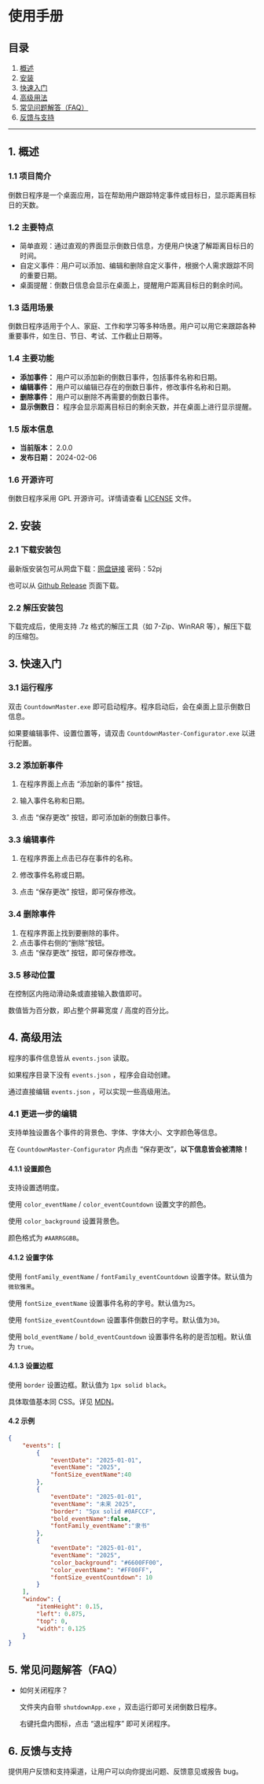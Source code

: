 # 使用手册

## 目录

1. [概述](#1-概述)
2. [安装](#2-安装)
3. [快速入门](#3-快速入门)
4. [高级用法](#4-高级用法)
5. [常见问题解答（FAQ）](#5-常见问题解答faq)
6. [反馈与支持](#6-反馈与支持)

---

## 1. 概述

### 1.1 项目简介

倒数日程序是一个桌面应用，旨在帮助用户跟踪特定事件或目标日，显示距离目标日的天数。

### 1.2 主要特点

- 简单直观：通过直观的界面显示倒数日信息，方便用户快速了解距离目标日的时间。
- 自定义事件：用户可以添加、编辑和删除自定义事件，根据个人需求跟踪不同的重要日期。
- 桌面提醒：倒数日信息会显示在桌面上，提醒用户距离目标日的剩余时间。

### 1.3 适用场景

倒数日程序适用于个人、家庭、工作和学习等多种场景。用户可以用它来跟踪各种重要事件，如生日、节日、考试、工作截止日期等。

### 1.4 主要功能

- **添加事件：** 用户可以添加新的倒数日事件，包括事件名称和日期。
- **编辑事件：** 用户可以编辑已存在的倒数日事件，修改事件名称和日期。
- **删除事件：** 用户可以删除不再需要的倒数日事件。
- **显示倒数日：** 程序会显示距离目标日的剩余天数，并在桌面上进行显示提醒。

### 1.5 版本信息

- **当前版本：** 2.0.0
- **发布日期：** 2024-02-06

### 1.6 开源许可

倒数日程序采用 GPL 开源许可。详情请查看 [LICENSE](https://github.com/Burnling-gx/CountdownMaster/blob/master/LICENSE) 文件。

## 2. 安装

### 2.1 下载安装包

最新版安装包可从网盘下载：[网盘链接](https://wwb.lanzoul.com/iHbC51nmagoh) 密码：52pj

也可以从 [Github Release](https://github.com/Burnling-gx/CountdownMaster/releases/tag/v2.0) 页面下载。

### 2.2 解压安装包

下载完成后，使用支持 .7z 格式的解压工具（如 7-Zip、WinRAR 等），解压下载的压缩包。

## 3. 快速入门

### 3.1 运行程序 

双击 `CountdownMaster.exe` 即可启动程序。程序启动后，会在桌面上显示倒数日信息。

如果要编辑事件、设置位置等，请双击 `CountdownMaster-Configurator.exe` 以进行配置。

### 3.2 添加新事件 

1. 在程序界面上点击 “添加新的事件” 按钮。 

2. 输入事件名称和日期。 

3. 点击 “保存更改” 按钮，即可添加新的倒数日事件。

### 3.3 编辑事件 

1. 在程序界面上点击已存在事件的名称。 

2. 修改事件名称或日期。 

3. 点击 “保存更改” 按钮，即可保存修改。 

### 3.4 删除事件 

1. 在程序界面上找到要删除的事件。 
2. 点击事件右侧的“删除”按钮。 
3. 点击 “保存更改” 按钮，即可保存修改。 

### 3.5 移动位置

在控制区内拖动滑动条或直接输入数值即可。

数值皆为百分数，即占整个屏幕宽度 / 高度的百分比。

## 4. 高级用法

程序的事件信息皆从 `events.json` 读取。

如果程序目录下没有 `events.json` ，程序会自动创建。

通过直接编辑 `events.json` ，可以实现一些高级用法。

### 4.1 更进一步的编辑

支持单独设置各个事件的背景色、字体、字体大小、文字颜色等信息。

在 `CountdownMaster-Configurator` 内点击 “保存更改”，**以下信息皆会被清除！**

#### 4.1.1 设置颜色

支持设置透明度。

使用 `color_eventName` / `color_eventCountdown` 设置文字的颜色。

使用 `color_background` 设置背景色。

颜色格式为 `#AARRGGBB`。

#### 4.1.2 设置字体

使用 `fontFamily_eventName` / `fontFamily_eventCountdown` 设置字体。默认值为 `微软雅黑`。

使用 `fontSize_eventName` 设置事件名称的字号。默认值为`25`。

使用 `fontSize_eventCountdown` 设置事件倒数日的字号。默认值为`30`。

使用 `bold_eventName` / `bold_eventCountdown` 设置事件名称的是否加粗。默认值为 `true`。

#### 4.1.3 设置边框

使用 `border` 设置边框。默认值为 `1px solid black`。

具体取值基本同 CSS。详见 [MDN](https://developer.mozilla.org/en-US/docs/Web/CSS/border#formal_syntax)。

#### 4.2 示例

```json
{
    "events": [
        {
            "eventDate": "2025-01-01",
            "eventName": "2025",
            "fontSize_eventName":40
        },
        {
            "eventDate": "2025-01-01",
            "eventName": "未来 2025",
            "border": "5px solid #0AFCCF",
            "bold_eventName":false,
            "fontFamily_eventName":"隶书"
        },
        {
            "eventDate": "2025-01-01",
            "eventName": "2025",
            "color_background": "#6600FF00",
            "color_eventName": "#FF00FF",
            "fontSize_eventCountdown": 10
        }
    ],
    "window": {
        "itemHeight": 0.15,
        "left": 0.875,
        "top": 0,
        "width": 0.125
    }
}
```

## 5. 常见问题解答（FAQ）

- 如何关闭程序？

  文件夹内自带 `shutdownApp.exe` ，双击运行即可关闭倒数日程序。

  右键托盘内图标，点击 “退出程序” 即可关闭程序。

## 6. 反馈与支持

提供用户反馈和支持渠道，让用户可以向你提出问题、反馈意见或报告 bug。

